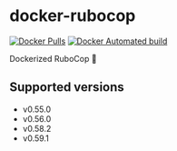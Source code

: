 # docker-rubocop

[![Docker Pulls](https://img.shields.io/docker/pulls/kakakakakku/rubocop.svg?style=for-the-badge)](https://hub.docker.com/r/kakakakakku/rubocop/)
[![Docker Automated build](https://img.shields.io/docker/automated/kakakakakku/rubocop.svg?style=for-the-badge)](https://hub.docker.com/r/kakakakakku/rubocop/)

Dockerized RuboCop 👮

## Supported versions

- v0.55.0
- v0.56.0
- v0.58.2
- v0.59.1
